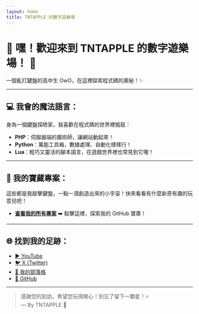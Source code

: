 ```yaml
---
layout: home
title: TNTAPPLE 的數字遊樂場
---
```


# 🚀 嘿！歡迎來到 TNTAPPLE 的數字遊樂場！ 🍎

一個亂打鍵盤的高中生 OwO，在這裡探索程式碼的奧秘！✨

---

## 💻 我會的魔法語言：

身為一個鍵盤探險家，我喜歡在程式碼的世界裡搗鼓：

- **PHP**：伺服器端的魔術師，讓網站動起來！
- **Python**：萬能工具箱，數據處理、自動化樣樣行！
- **Lua**：輕巧又靈活的腳本語言，在遊戲世界裡也常見到它喔！

---

## 🌟 我的寶藏專案：

這些都是我敲擊鍵盤，一點一滴創造出來的小宇宙！快來看看有什麼新奇有趣的玩意兒吧！

- [**查看我的所有專案**](https://github.com/tntapple219?tab=repositories) ➡️ 點擊這裡，探索我的 GitHub 寶庫！

---

## 🌐 找到我的足跡：

<ul class="social">
  <li><a href="https://www.youtube.com/@%E7%82%B8%E5%BD%88%E8%98%8B%E6%9E%9C" aria-label="YouTube">▶️ YouTube</a></li>
  <li><a href="https://x.com/Space_TNTApple" aria-label="X Twitter">🐦 X (Twitter)</a></li>
  <li><a href="https://blog.tntappleserver.xyz" aria-label="Blog">📝 我的部落格</a></li>
  <li><a href="https://github.com/tntapple219" aria-label="GitHub">🐙 GitHub</a></li>
</ul>

---

> 感謝您的到訪，希望您玩得開心！別忘了留下一顆星！⭐  
> — By TNTAPPLE 🍏
